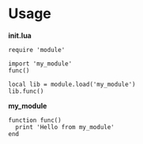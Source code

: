 # Usage


**init.lua**
```
require 'module'

import 'my_module'
func()

local lib = module.load('my_module')
lib.func()
```

**my_module**

```
function func()
  print 'Hello from my_module'
end
```
